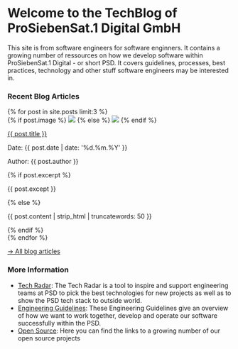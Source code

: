 # Welcome to the TechBlog of ProSiebenSat.1 Digital GmbH

This site is from software engineers for software enginners. It contains a growing number of ressources on how we develop software within ProSiebenSat.1 Digital - or short PSD. It covers guidelines, processes, best practices, technology and other stuff software engineers may be interested in. 

### Recent Blog Articles

<section class="post-list">
  {% for post in site.posts limit:3 %}
    <section class="post-teaser"> 
      {% if post.image %}
        <img class="image" src="{{ site.baseurl }}/images/posts/{{ post.image }}"/>
      {% else %}
        <img class="image" src="{{ site.baseurl }}/images/blog.jpg"/>
      {% endif %}  
        <p class="title"> <a href="{{ post.url | prepend: site.baseurl }}">{{ post.title }}</a> </p>
        <p class="date"> Date: {{ post.date | date: '%d.%m.%Y' }} </p>
        <p class="author"> Author: {{ post.author }} </p>
      {% if post.excerpt %}
        <p class="excerpt"> {{ post.except }} </p>
      {% else %}
        <p class="excerpt"> {{ post.content | strip_html | truncatewords: 50 }} </p>
      {% endif %}
    </section>
  {% endfor %}
</section>

[-> All blog articles](blog)


### More Information

* [Tech Radar](radar): The Tech Radar is a tool to inspire and support engineering teams at PSD to pick the best technologies for new projects as well as to show the PSD tech stack to outside world.
* [Engineering Guidelines](engineering_guidelines/): These Engineering Guidelines give an overview of how we want to work together, develop and operate our software successfully within the PSD.
* [Open Source](opensource): Here you can find the links to a growing number of our open source projects
 
 
